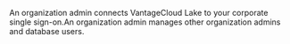 
An organization admin connects VantageCloud Lake to your corporate single sign-on.An organization admin manages other organization admins and database users.

